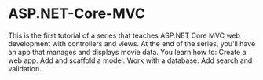 # ASP.NET-Core-MVC
This is the first tutorial of a series that teaches ASP.NET Core MVC web development with controllers and views.  At the end of the series, you'll have an app that manages and displays movie data. You learn how to:  Create a web app. Add and scaffold a model. Work with a database. Add search and validation.
